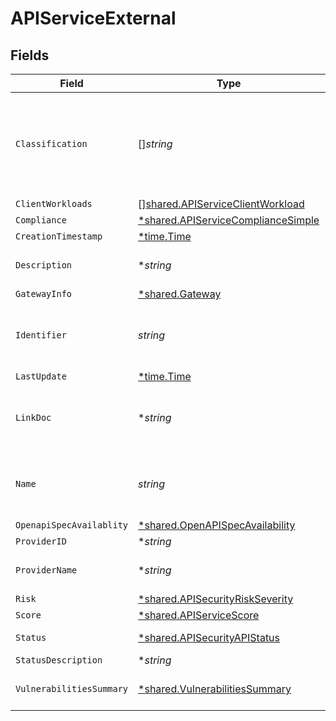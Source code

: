 # APIServiceExternal


## Fields

| Field                                                                                   | Type                                                                                    | Required                                                                                | Description                                                                             |
| --------------------------------------------------------------------------------------- | --------------------------------------------------------------------------------------- | --------------------------------------------------------------------------------------- | --------------------------------------------------------------------------------------- |
| `Classification`                                                                        | []*string*                                                                              | :heavy_minus_sign:                                                                      | API classification label as determined by Crankshaft, e.g. ['meetings', 'messaging']    |
| `ClientWorkloads`                                                                       | [][shared.APIServiceClientWorkload](../../models/shared/apiserviceclientworkload.md)    | :heavy_minus_sign:                                                                      | N/A                                                                                     |
| `Compliance`                                                                            | [*shared.APIServiceComplianceSimple](../../models/shared/apiservicecompliancesimple.md) | :heavy_minus_sign:                                                                      | N/A                                                                                     |
| `CreationTimestamp`                                                                     | [*time.Time](https://pkg.go.dev/time#Time)                                              | :heavy_minus_sign:                                                                      | N/A                                                                                     |
| `Description`                                                                           | **string*                                                                               | :heavy_minus_sign:                                                                      | Textual description of the Service                                                      |
| `GatewayInfo`                                                                           | [*shared.Gateway](../../models/shared/gateway.md)                                       | :heavy_minus_sign:                                                                      | N/A                                                                                     |
| `Identifier`                                                                            | *string*                                                                                | :heavy_check_mark:                                                                      | Unique identifier of the subject API as assigned by Crankshaft                          |
| `LastUpdate`                                                                            | [*time.Time](https://pkg.go.dev/time#Time)                                              | :heavy_minus_sign:                                                                      | N/A                                                                                     |
| `LinkDoc`                                                                               | **string*                                                                               | :heavy_minus_sign:                                                                      | Location of the documentation. This can be an URL for example                           |
| `Name`                                                                                  | *string*                                                                                | :heavy_check_mark:                                                                      | API name (for external) or destination workload (for internal)                          |
| `OpenapiSpecAvailablity`                                                                | [*shared.OpenAPISpecAvailability](../../models/shared/openapispecavailability.md)       | :heavy_minus_sign:                                                                      | N/A                                                                                     |
| `ProviderID`                                                                            | **string*                                                                               | :heavy_minus_sign:                                                                      | API provider id                                                                         |
| `ProviderName`                                                                          | **string*                                                                               | :heavy_minus_sign:                                                                      | Provider name if provider_id is set.                                                    |
| `Risk`                                                                                  | [*shared.APISecurityRiskSeverity](../../models/shared/apisecurityriskseverity.md)       | :heavy_minus_sign:                                                                      | An `enum`eration.                                                                       |
| `Score`                                                                                 | [*shared.APIServiceScore](../../models/shared/apiservicescore.md)                       | :heavy_minus_sign:                                                                      | N/A                                                                                     |
| `Status`                                                                                | [*shared.APISecurityAPIStatus](../../models/shared/apisecurityapistatus.md)             | :heavy_minus_sign:                                                                      | Api status enumeration.                                                                 |
| `StatusDescription`                                                                     | **string*                                                                               | :heavy_minus_sign:                                                                      | N/A                                                                                     |
| `VulnerabilitiesSummary`                                                                | [*shared.VulnerabilitiesSummary](../../models/shared/vulnerabilitiessummary.md)         | :heavy_minus_sign:                                                                      | Vulnerabilities summary by severity                                                     |